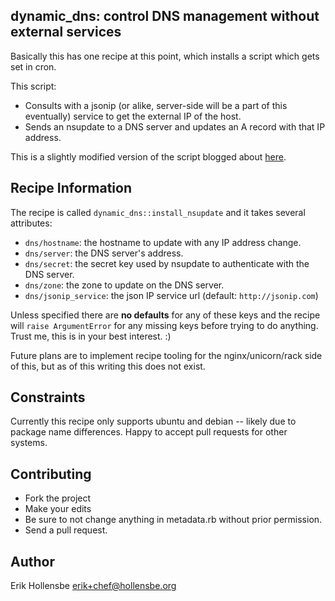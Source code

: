 dynamic_dns: control DNS management without external services
--------------------------------------------------------------------------------

Basically this has one recipe at this point, which installs a script which gets
set in cron.

This script:

* Consults with a jsonip (or alike, server-side will be a part of this
  eventually) service to get the external IP of the host.
* Sends an nsupdate to a DNS server and updates an A record with that IP
  address.

This is a slightly modified version of the script blogged about
[here](http://erik.hollensbe.org/blog/2012/03/03/rsync-the-swiss-army-chainsaw-of-backup-utilities/).

Recipe Information
--------------------------------------------------------------------------------

The recipe is called `dynamic_dns::install_nsupdate` and it takes several attributes:

* `dns/hostname`: the hostname to update with any IP address change.
* `dns/server`: the DNS server's address.
* `dns/secret`: the secret key used by nsupdate to authenticate with the DNS server.
* `dns/zone`: the zone to update on the DNS server.
* `dns/jsonip_service`: the json IP service url (default: `http://jsonip.com`)

Unless specified there are **no defaults** for any of these keys and the recipe
will `raise ArgumentError` for any missing keys before trying to do anything.
Trust me, this is in your best interest. :)

Future plans are to implement recipe tooling for the nginx/unicorn/rack side of
this, but as of this writing this does not exist.

Constraints
--------------------------------------------------------------------------------

Currently this recipe only supports ubuntu and debian -- likely due to package
name differences. Happy to accept pull requests for other systems.

Contributing
--------------------------------------------------------------------------------

* Fork the project
* Make your edits
* Be sure to not change anything in metadata.rb without prior permission.
* Send a pull request.

Author
--------------------------------------------------------------------------------

Erik Hollensbe <erik+chef@hollensbe.org>
